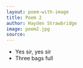 ```yaml
---
layout: poem-with-image
title: Poem 2
author: Hayden Strawbridge
image: poem2.jpg
source: 
---
```

- Yes sir, yes sir
- Three bags full